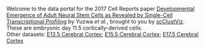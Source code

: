 Welcome to the data portal for the 2017 Cell Reports paper [Developmental Emergence of Adult Neural Stem Cells as Revealed by Single-Cell Transcriptional Profiling](https://doi.org/10.1016/j.celrep.2017.12.017) by Yuzwa *et al.*, brought to you by [scClustViz](https://baderlab.github.io/scClustViz).  These are embryonic day 11.5 cortically-derived cells.  
Other datasets:	[E13.5 Cerebral Cortex](https://innesbt.shinyapps.io/e13cortex/); [E15.5 Cerebral Cortex](https://innesbt.shinyapps.io/e15cortex/); [E17.5 Cerebral Cortex](https://innesbt.shinyapps.io/e17cortex/)
